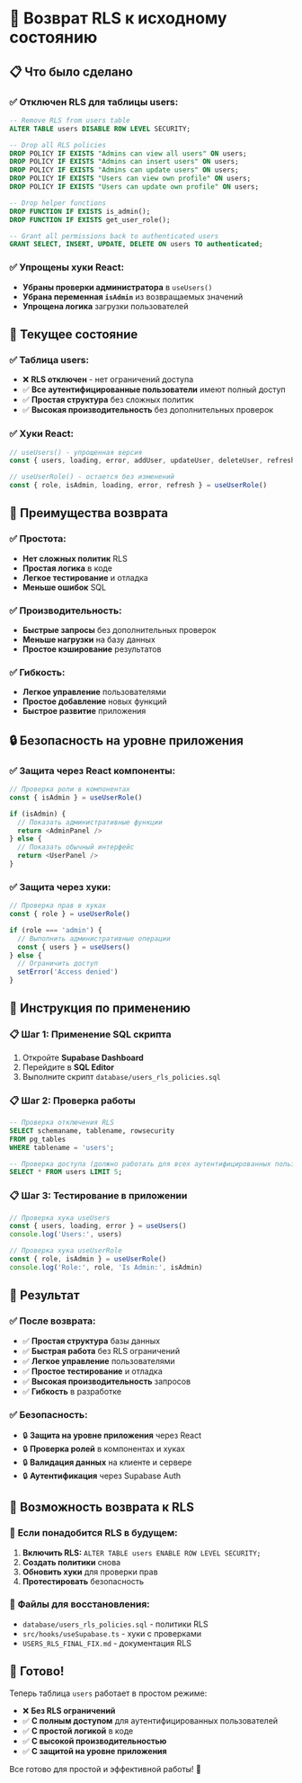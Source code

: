 # 🔄 Возврат RLS к исходному состоянию

## 📋 **Что было сделано**

### ✅ **Отключен RLS для таблицы users:**
```sql
-- Remove RLS from users table
ALTER TABLE users DISABLE ROW LEVEL SECURITY;

-- Drop all RLS policies
DROP POLICY IF EXISTS "Admins can view all users" ON users;
DROP POLICY IF EXISTS "Admins can insert users" ON users;
DROP POLICY IF EXISTS "Admins can update users" ON users;
DROP POLICY IF EXISTS "Users can view own profile" ON users;
DROP POLICY IF EXISTS "Users can update own profile" ON users;

-- Drop helper functions
DROP FUNCTION IF EXISTS is_admin();
DROP FUNCTION IF EXISTS get_user_role();

-- Grant all permissions back to authenticated users
GRANT SELECT, INSERT, UPDATE, DELETE ON users TO authenticated;
```

### ✅ **Упрощены хуки React:**
- **Убраны проверки администратора** в `useUsers()`
- **Убрана переменная `isAdmin`** из возвращаемых значений
- **Упрощена логика** загрузки пользователей

## 🔧 **Текущее состояние**

### ✅ **Таблица users:**
- ❌ **RLS отключен** - нет ограничений доступа
- ✅ **Все аутентифицированные пользователи** имеют полный доступ
- ✅ **Простая структура** без сложных политик
- ✅ **Высокая производительность** без дополнительных проверок

### ✅ **Хуки React:**
```typescript
// useUsers() - упрощенная версия
const { users, loading, error, addUser, updateUser, deleteUser, refresh } = useUsers()

// useUserRole() - остается без изменений
const { role, isAdmin, loading, error, refresh } = useUserRole()
```

## 🚀 **Преимущества возврата**

### ✅ **Простота:**
- **Нет сложных политик** RLS
- **Простая логика** в коде
- **Легкое тестирование** и отладка
- **Меньше ошибок** SQL

### ✅ **Производительность:**
- **Быстрые запросы** без дополнительных проверок
- **Меньше нагрузки** на базу данных
- **Простое кэширование** результатов

### ✅ **Гибкость:**
- **Легкое управление** пользователями
- **Простое добавление** новых функций
- **Быстрое развитие** приложения

## 🔒 **Безопасность на уровне приложения**

### ✅ **Защита через React компоненты:**
```typescript
// Проверка роли в компонентах
const { isAdmin } = useUserRole()

if (isAdmin) {
  // Показать административные функции
  return <AdminPanel />
} else {
  // Показать обычный интерфейс
  return <UserPanel />
}
```

### ✅ **Защита через хуки:**
```typescript
// Проверка прав в хуках
const { role } = useUserRole()

if (role === 'admin') {
  // Выполнить административные операции
  const { users } = useUsers()
} else {
  // Ограничить доступ
  setError('Access denied')
}
```

## 📝 **Инструкция по применению**

### 📋 **Шаг 1: Применение SQL скрипта**
1. Откройте **Supabase Dashboard**
2. Перейдите в **SQL Editor**
3. Выполните скрипт `database/users_rls_policies.sql`

### 📋 **Шаг 2: Проверка работы**
```sql
-- Проверка отключения RLS
SELECT schemaname, tablename, rowsecurity 
FROM pg_tables 
WHERE tablename = 'users';

-- Проверка доступа (должно работать для всех аутентифицированных пользователей)
SELECT * FROM users LIMIT 5;
```

### 📋 **Шаг 3: Тестирование в приложении**
```typescript
// Проверка хука useUsers
const { users, loading, error } = useUsers()
console.log('Users:', users)

// Проверка хука useUserRole
const { role, isAdmin } = useUserRole()
console.log('Role:', role, 'Is Admin:', isAdmin)
```

## 🎯 **Результат**

### ✅ **После возврата:**
- ✅ **Простая структура** базы данных
- ✅ **Быстрая работа** без RLS ограничений
- ✅ **Легкое управление** пользователями
- ✅ **Простое тестирование** и отладка
- ✅ **Высокая производительность** запросов
- ✅ **Гибкость** в разработке

### ✅ **Безопасность:**
- 🔒 **Защита на уровне приложения** через React
- 🔒 **Проверка ролей** в компонентах и хуках
- 🔒 **Валидация данных** на клиенте и сервере
- 🔒 **Аутентификация** через Supabase Auth

## 🔄 **Возможность возврата к RLS**

### 📝 **Если понадобится RLS в будущем:**
1. **Включить RLS:** `ALTER TABLE users ENABLE ROW LEVEL SECURITY;`
2. **Создать политики** снова
3. **Обновить хуки** для проверки прав
4. **Протестировать** безопасность

### 📝 **Файлы для восстановления:**
- `database/users_rls_policies.sql` - политики RLS
- `src/hooks/useSupabase.ts` - хуки с проверками
- `USERS_RLS_FINAL_FIX.md` - документация RLS

## 🎯 **Готово!**

Теперь таблица `users` работает в простом режиме:
- ❌ **Без RLS ограничений**
- ✅ **С полным доступом** для аутентифицированных пользователей
- ✅ **С простой логикой** в коде
- ✅ **С высокой производительностью**
- ✅ **С защитой на уровне приложения**

Все готово для простой и эффективной работы! 🚀 